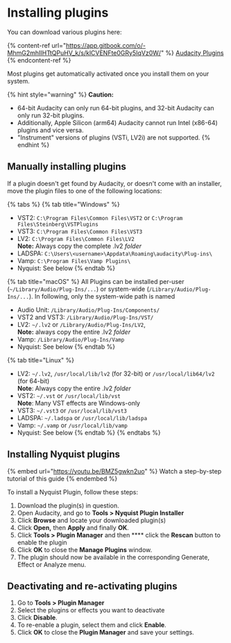 # Installing plugins

You can download various plugins here:

{% content-ref url="https://app.gitbook.com/o/-MhmG2mhIIHTtQPuHV_k/s/klCVENFte0GRy5IqVz0W/" %}
[Audacity Plugins](https://app.gitbook.com/o/-MhmG2mhIIHTtQPuHV\_k/s/klCVENFte0GRy5IqVz0W/)
{% endcontent-ref %}

Most plugins get automatically activated once you install them on your system.

{% hint style="warning" %}
**Caution:**

* 64-bit Audacity can only run 64-bit plugins, and 32-bit Audacity can only run 32-bit plugins.&#x20;
* Additionally, Apple Silicon (arm64) Audacity cannot run Intel (x86-64) plugins and vice versa.
* "Instrument" versions of plugins (VSTi, LV2i) are not supported.
{% endhint %}

## Manually installing plugins

If a plugin doesn't get found by Audacity, or doesn't come with an installer, move the plugin files to one of the following locations:

{% tabs %}
{% tab title="Windows" %}
* VST2:  `C:\Program Files\Common Files\VST2` or `C:\Program Files\Steinberg\VSTPlugins`
* VST3: `C:\Program Files\Common Files\VST3`&#x20;
* LV2:  `C:\Program Files\Common Files\LV2`\
  **Note:** Always copy the complete .lv2 _folder_
* LADSPA: `C:\Users\<username>\Appdata\Roaming\audacity\Plug-ins\`
* Vamp: `C:\Program Files\Vamp Plugins\`
* Nyquist: See below
{% endtab %}

{% tab title="macOS" %}
All Plugins can be installed per-user (`~/Library/Audio/Plug-Ins/...`) or system-wide (`/Library/Audio/Plug-Ins/...`). In following, only the system-wide path is named

* Audio Unit: `/Library/Audio/Plug-Ins/Components/`
* VST2 and VST3: `/Library/Audio/Plug-Ins/VST/`
* LV2: `~/.lv2` or `/Library/Audio/Plug-Ins/LV2`,\
  **Note:** always copy the entire .lv2 _folder_
* Vamp: `/Library/Audio/Plug-Ins/Vamp`
* Nyquist: See below
{% endtab %}

{% tab title="Linux" %}
* LV2: `~/.lv2`, `/usr/local/lib/lv2` (for 32-bit) or `/usr/local/lib64/lv2` (for 64-bit)\
  **Note**: Always copy the entire .lv2 _folder_
* VST2: `~/.vst` or `/usr/local/lib/vst`\
  **Note**: Many VST effects are Windows-only
* VST3: `~/.vst3` or `/usr/local/lib/vst3`
* LADSPA: `~/.ladspa` or `/usr/local/lib/ladspa`
* Vamp: `~/.vamp` or `/usr/local/lib/vamp`
* Nyquist: See below
{% endtab %}
{% endtabs %}

## Installing Nyquist plugins

{% embed url="https://youtu.be/BMZ5gwkn2uo" %}
Watch a step-by-step tutorial of this guide
{% endembed %}

To install a Nyquist Plugin, follow these steps:

1. Download the plugin(s) in question.
2. Open Audacity, and go to **Tools > Nyquist Plugin Installer**
3. Click **Browse** and locate your downloaded plugin(s)
4. Click **Open,** then **Apply** and finally **OK**.
5. Click **Tools > Plugin Manager** and then **** click the **Rescan** button to enable the plugin
6. Click **OK** to close the **Manage Plugins** window.
7. The plugin should now be available in the corresponding Generate, Effect or Analyze menu.

## Deactivating and re-activating plugins

1. Go to **Tools > Plugin Manager**
2. Select the plugins or effects you want to deactivate
3. Click **Disable**.
4. To re-enable a plugin, select them and click **Enable**.
5. Click **OK** to close the **Plugin Manager** and save your settings.
